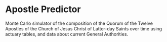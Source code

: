 # Apostle Predictor

Monte Carlo simulator of the composition of the Quorum of the Twelve Apostles of the Church of Jesus Christ of Latter-day Saints over time using actuary tables, and data about current General Authorities.